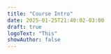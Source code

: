 ```yaml
---
title: "Course Intro"
date: 2025-01-25T21:40:02-03:00
draft: true
logoText: "This"
showAuthor: false
---
```



